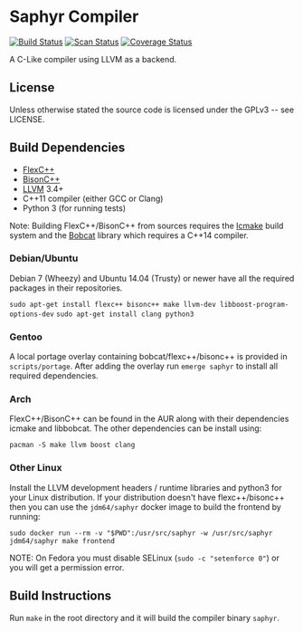 # Saphyr Compiler
[![Build Status](https://travis-ci.org/jdm64/saphyr.svg)](https://travis-ci.org/jdm64/saphyr)
[![Scan Status](https://scan.coverity.com/projects/4591/badge.svg)](https://scan.coverity.com/projects/4591)
[![Coverage Status](https://coveralls.io/repos/jdm64/saphyr/badge.svg?branch=master)](https://coveralls.io/r/jdm64/saphyr?branch=master)

A C-Like compiler using LLVM as a backend.

## License ##

Unless otherwise stated the source code is licensed under the GPLv3 -- see LICENSE.

## Build Dependencies ##

* [FlexC++](http://flexcpp.sourceforge.net/)
* [BisonC++](http://bisoncpp.sourceforge.net/)
* [LLVM](http://llvm.org/) 3.4+
* C++11 compiler (either GCC or Clang)
* Python 3 (for running tests)

Note: Building FlexC++/BisonC++ from sources requires the [Icmake](http://icmake.sourceforge.net/) build
system and the [Bobcat](http://bobcat.sourceforge.net/) library which requires a C++14 compiler.

### Debian/Ubuntu ###

Debian 7 (Wheezy) and Ubuntu 14.04 (Trusty) or newer have all the required packages in their repositories.

`sudo apt-get install flexc++ bisonc++ make llvm-dev libboost-program-options-dev`
`sudo apt-get install clang python3`

### Gentoo ###

A local portage overlay containing bobcat/flexc++/bisonc++ is provided in `scripts/portage`.
After adding the overlay run `emerge saphyr` to install all required dependencies.

### Arch ###

FlexC++/BisonC++ can be found in the AUR along with their dependencies icmake and libbobcat.
The other dependencies can be install using:

`pacman -S make llvm boost clang`

### Other Linux ###

Install the LLVM development headers / runtime libraries and python3 for your Linux distribution.
If your distribution doesn't have flexc++/bisonc++ then you can use the `jdm64/saphyr` docker image
to build the frontend by running:

`sudo docker run --rm -v "$PWD":/usr/src/saphyr -w /usr/src/saphyr jdm64/saphyr make frontend`

NOTE: On Fedora you must disable SELinux (`sudo -c "setenforce 0"`) or you will get a permission error.

## Build Instructions ##

Run `make` in the root directory and it will build the compiler binary `saphyr`.
